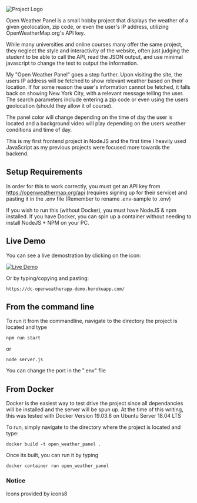 ![Project Logo](./exter-assets/project-logo.png)

Open Weather Panel is a small hobby project that displays the weather of a given geolocation, zip code, or even the user's IP address, utilizing OpenWeatherMap.org's API key.

While many universities and online courses many offer the same project, they neglect the style and interactivity of the website, often just judging the student to be able to call the API, read the JSON output, and use minimal javascript to change the text to output the information. 

My "Open Weather Panel" goes a step further. Upon visiting the site, the users IP address will be fetched to show relevant weather based on their location. If for some reason the user's information cannot be fetched, it falls back on showing New York City, with a relevant message telling the user. The search parameters include entering a zip code or even using the users geolocation (should they allow it of course).

The panel color will change depending on the time of day the user is located and a background video will play depending on the users weather conditions and time of day.

This is my first frontend project in NodeJS and the first time I heavily used JavaScript as my previous projects were focused more towards the backend.

## Setup Requirements

In order for this to work correctly, you must get an API key from https://openweathermap.org/api (requires signing up for their service) and pasting it in the .env file (Remember to rename .env-sample to .env)

If you wish to run this (without Docker), you must have NodeJS & npm installed. If you have Docker, you can spin up a container without needing to install NodeJS + NPM on your PC.

## Live Demo

You can see a live demostration by clicking on the icon:

[![Live Demo](./exter-assets/demo-button.png)](https://dc-openweatherapp-demo.herokuapp.com/)

Or by typing/copying and pasting:
```
https://dc-openweatherapp-demo.herokuapp.com/
```


## From the command line

To run it from the commandline, navigate to the directory the project is located and type
```
npm run start
```

or 

```
node server.js
```

You can change the port in the ".env" file


## From Docker
Docker is the easiest way to test drive the project since all dependancies will be installed and the server will be spun up. At the time of this writing, this was tested with Docker  Version 19.03.8 on Ubuntu Server 18.04 LTS

To run, simply navigate to the directory where the project is located and type:

```
docker build -t open_weather_panel .
```

Once its built, you can run it by typing
```
docker container run open_weather_panel
```

### Notice

Icons provided by icons8
